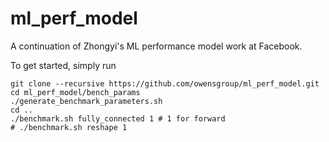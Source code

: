 # ml_perf_model
A continuation of Zhongyi's ML performance model work at Facebook.

To get started, simply run
```
git clone --recursive https://github.com/owensgroup/ml_perf_model.git
cd ml_perf_model/bench_params
./generate_benchmark_parameters.sh
cd ..
./benchmark.sh fully_connected 1 # 1 for forward
# ./benchmark.sh reshape 1
```
